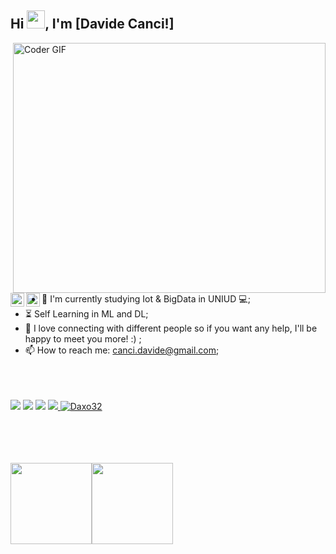 
<!--
**Daxo32/Daxo32** is a ✨ _special_ ✨ repository because its `README.md` (this file) appears on your GitHub profile.-->

## Hi <img src="https://github.com/Daxo32/main/Hi.gif" width="29px">, I'm [Davide Canci!]
 

<img align="right" src="https://github.com/Daxo32/main/coding.gif" alt="Coder GIF" width="500" height="400">

<a href="https://www.linkedin.com/in/davide-canci-638a77140/">
  <img align="left" alt="Davide's LinkdeIN" width="22px" src="https://cdn.jsdelivr.net/npm/simple-icons@v3/icons/linkedin.svg" />
</a>
<a href="https://www.instagram.com/canci.davide/">
  <img align="left" alt="Davide's Instagram" width="22px" src="https://cdn.jsdelivr.net/npm/simple-icons@v3/icons/instagram.svg" />
</a>
<br><br>






- :telescope: I'm currently studying Iot & BigData in UNIUD 💻;
- :hourglass_flowing_sand: Self Learning in ML and DL;
- 💬 I love connecting with different people so if you want any help, I'll be happy to meet you more! :) ;
- 📫 How to reach me: canci.davide@gmail.com;
<br><br><br><br>

![](https://img.shields.io/badge/React-%7C-blue) ![](https://img.shields.io/badge/Python-%7C-0%2C%2022%2C%20100) ![](https://img.shields.io/badge/SQL-%7C-orange) ![](https://img.shields.io/badge/Web%20Developer-%7C-blue)<a href="https://github.com/Daxo32">
  <img src="https://komarev.com/ghpvc/?username=Daxo32&label=Views&color=blue&style=plastic" alt="Daxo32" />
</a>

<br><br><br><br>
<img align="" height='130px' src="https://github-readme-stats.vercel.app/api?username=Daxo32&hide_title=true&show_icons=true&include_all_commits=true&line_height=21&bg_color=0,EC6C6C,FFD479,FFFC79,73FA79&theme=graywhite" /><img align="" height='130px' src="https://github-readme-stats.vercel.app/api/top-langs/?username=Daxo32&hide_title=true&layout=compact&bg_color=0,73FA79,73FDFF,D783FF&theme=graywhite" />
